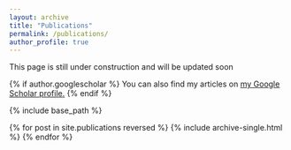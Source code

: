 ```yaml
---
layout: archive
title: "Publications"
permalink: /publications/
author_profile: true
---
```


This page is still under construction and will be updated soon

{% if author.googlescholar %}
  You can also find my articles on <u><a href="{{author.googlescholar}}">my Google Scholar profile</a>.</u>
{% endif %}

{% include base_path %}

{% for post in site.publications reversed %}
  {% include archive-single.html %}
{% endfor %}
